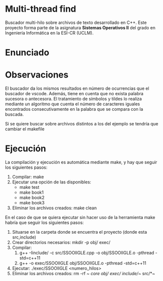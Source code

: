 # Multi-thread find
Buscador multi-hilo sobre archivos de texto desarrollado en C++. Este proyecto forma parte de la asignatura **Sistemas Operativos II** del grado en Ingeniería Informática en la ESI-CR (UCLM).

# Enunciado

# Observaciones
El buscador da los mismos resultados en número de ocurrencias que el buscador de vscode.
Además, tiene en cuenta que no exista palabra sucesora o antecesora. El tratamiento de 
símbolos y tildes lo realiza mediante un algoritmo que cuenta el número de caracteres iguales encontrados consecutivamente en la palabra que se compara con la buscada.

Si se quiere buscar sobre archivos distintos a los del ejemplo se tendría que cambiar el makefile

# Ejecución
La compilación y ejecución es automática mediante make, y hay que seguir los siguientes pasos:
1. Compilar: make
2. Ejecutar una opción de las disponibles:
    * make test
    * make book1
    * make book2
    * make book3
3. Eliminar los archivos creados: make clean

En el caso de que se quiera ejecutar sin hacer uso de la herramienta make habría que 
seguir los siguientes pasos:
1. Situarse en la carpeta donde se encuentra el proyecto (donde esta src,include)
2. Crear directorios necesarios: mkdir -p obj/ exec/
3. Compilar:
    1. g++ -Iinclude/ -c  src/SSOOIIGLE.cpp -o obj/SSOOIIGLE.o -pthread -std=c++11
    2. g++ -o exec/SSOOIIGLE obj/SSOOIIGLE.o -pthread -std=c++11
4. Ejecutar: ./exec/SSOOIIGLE <fichero> <palabra> <numero_hilos>
5. Eliminar los archivos creados: rm -rf *~ core obj/ exec/ include/*~ src/*~
